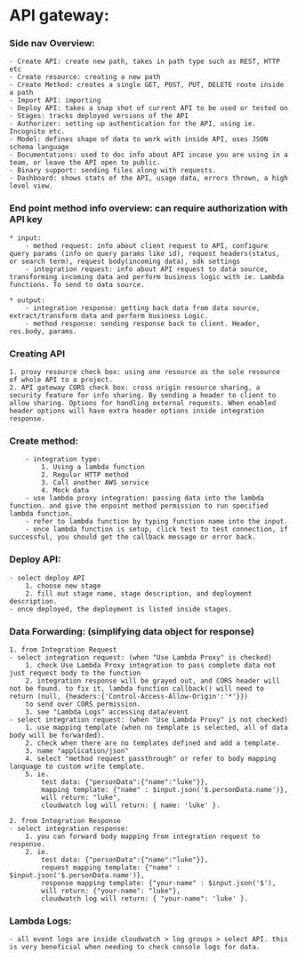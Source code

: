 # API gateway:

### Side nav Overview:

    - Create API: create new path, takes in path type such as REST, HTTP etc
    - Create resource: creating a new path
    - Create Method: creates a single GET, POST, PUT, DELETE route inside a path
    - Import API: importing
    - Deploy API: takes a snap shot of current API to be used or tested on
    - Stages: tracks deployed versions of the API
    - Authorizer: setting up authentication for the API, using ie. Incognito etc.
    - Model: defines shape of data to work with inside API, uses JSON schema language
    - Documentations: used to doc info about API incase you are using in a team, or leave the API open to public.
    - Binary support: sending files along with requests.
    - Dashboard: shows stats of the API, usage data, errors thrown, a high level view.

### End point method info overview: can require authorization with API key

    * input:
        - method request: info about client request to API, configure query params (info on query params like id), request headers(status, or search term), request body(incoming data), sdk settings
        - integration request: info about API request to data source, transforming incoming data and perform business logic with ie. Lambda functions. To send to data source.

    * output:
        - integration response: getting back data from data source, extract/transform data and perform business Logic.
        - method response: sending response back to client. Header, res.body, params.

### Creating API

    1. proxy resource check box: using one resource as the sole resource of whole API to a project.
    2. API gateway CORS check box: cross origin resource sharing, a security feature for info sharing. By sending a header to client to allow sharing. Options for handling external requests. When enabled header options will have extra header options inside integration response.

### Create method:

    	- integration type:
    	    1. Using a lambda function
    	    2. Regular HTTP method
    	    3. Call another AWS service
    	    4. Mock data
    	- use lambda proxy integration: passing data into the lambda function. and give the enpoint method permission to run specified lambda function.
    	- refer to lambda function by typing function name into the input.
        - once lambda function is setup, click test to test connection, if successful, you should get the callback message or error back.

### Deploy API:

    - select deploy API
        1. choose new stage
        2. fill out stage name, stage description, and deployment description.
    - once deployed, the deployment is listed inside stages.

### Data Forwarding: (simplifying data object for response)

    1. from Integration Request
    - select integration request: (when "Use Lambda Proxy" is checked)
        1. check Use Lambda Proxy integration to pass complete data not just request body to the function
        2. integration response will be grayed out, and CORS header will not be found. to fix it, lambda function callback() will need to return (null, {headers:{'Control-Access-Allow-Origin':'*'}})
        to send over CORS permission.
        3. see "Lambda Logs" accessing data/event
    - select integration request: (when "Use Lambda Proxy" is not checked)
        1. use mapping template (when no template is selected, all of data body will be forwarded).
        2. check when there are no templates defined and add a template.
        3. name "application/json"
        4. select "method request passthrough" or refer to body mapping language to custom write template.
        5. ie.
            test data: {"personData":{"name":"luke"}},
            mapping template: {"name" : $input.json('$.personData.name')},
            will return: "luke",
            cloudwatch log will return: { name: 'luke' }.

    2. from Integration Response
    - select integration response:
        1. you can forward body mapping from integration request to response.
        2. ie.
            test data: {"personData":{"name":"luke"}},
            request mapping template: {"name" : $input.json('$.personData.name')},
            response mapping template: {"your-name" : $input.json('$'),
            will return: {"your-name": "luke"},
            cloudwatch log will return: { "your-name": 'luke' }.

### Lambda Logs:

    - all event logs are inside cloudwatch > log groups > select API. this is very beneficial when needing to check console logs for data.
